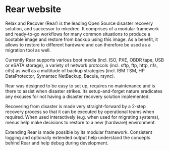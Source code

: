 # Rear website

Relax and Recover (Rear) is the leading Open Source disaster recovery
solution, and successor to mkcdrec. It comprises of a modular framework
and ready-to-go workflows for many common situations to produce a bootable
image and restore from backup using this image. As a benefit, it allows to
restore to different hardware and can therefore be used as a migration
tool as well.

Currently Rear supports various boot media (incl. ISO, PXE, OBDR tape,
USB or eSATA storage), a variety of network protocols (incl. sftp, ftp,
http, nfs, cifs) as well as a multitude of backup strategies (incl.
IBM TSM, HP DataProtector, Symantec NetBackup, Bacula, rsync).

Rear was designed to be easy to set up, requires no maintenance and is
there to assist when disaster strikes. Its setup-and-forget nature eradicates
any excuses for not having a disaster recovery solution implemented.

Recovering from disaster is made very straight-forward by a 2-step recovery
process so that it can be executed by operational teams when required.
When used interactively (e.g. when used for migrating systems), menus help
make decisions to restore to a new (hardware) environment.

Extending Rear is made possible by its modular framework. Consistent
logging and optionally extended output help understand the concepts behind
Rear and help debug during development.
